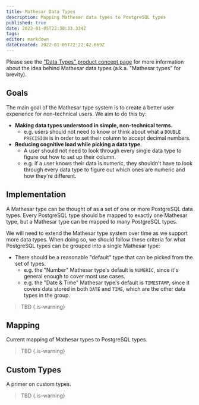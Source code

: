 ```yaml
---
title: Mathesar Data Types
description: Mapping Mathesar data types to PostgreSQL types
published: true
date: 2022-01-05T22:30:33.334Z
tags: 
editor: markdown
dateCreated: 2022-01-05T22:22:42.669Z
---
```


Please see the ["Data Types" product concept page](/product/concepts/data-types) for more information about the idea behind Mathesar data types (a.k.a. "Mathesar types" for brevity).

## Goals
The main goal of the Mathesar type system is to create a better user experience for non-technical users. We aim to do this by:
- **Making data types understood in simple, non-technical terms.**
  - e.g. users should not need to know or think about what a `DOUBLE PRECISION` is in order to set their column to accept decimal numbers.
- **Reducing cognitive load while picking a data type.**
  - A user should not need to look through every single data type to figure out how to set up their column.
  - e.g. if a user knows their data is numeric, they shouldn't have to look through every data type to figure out which ones are numeric and how they're different.

## Implementation
A Mathesar type can be thought of as a set of one or more PostgreSQL data types. Every PostgreSQL type should be mapped to exactly one Mathesar type, but a Mathesar type can be mapped to many PostgreSQL types.

We will need to extend the Mathesar type system over time as we support more data types. When doing so, we should follow these criteria for what PostgreSQL types can be grouped into a single Mathesar type:
- There should be a reasonable "default" type that can be picked from the set of types.
  - e.g. the "Number" Mathesar type's default is `NUMERIC`, since it's general enough to cover most use cases.
  - e.g. the "Date & Time" Mathesar type's default is `TIMESTAMP`, since it covers data stored in both `DATE` and `TIME`, which are the other data types in the group.

> TBD
{.is-warning}

## Mapping
Current mapping of Mathesar types to PostgreSQL types.

> TBD
{.is-warning}


## Custom Types
A primer on custom types.

> TBD
{.is-warning}